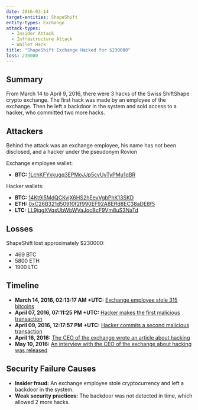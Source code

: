 ```yaml
---
date: 2016-03-14
target-entities: ShapeShift
entity-types: Exchange
attack-types:
  - Insider Attack
  - Infrastructure Attack
  - Wallet Hack
title: "ShapeShift Exchange Hacked for $230000"
loss: 230000
---
```


## Summary

From March 14 to April 9, 2016, there were 3 hacks of the Swiss ShiftShape crypto exchange.
The first hack was made by an employee of the exchange. Then he left a backdoor in the system and sold access to a hacker, who committed two more hacks.

## Attackers

Behind the attack was an exchange employee, his name has not been disclosed, and a hacker under the pseudonym Rovion

Exchange employee wallet:
- **BTC:** [1LchKFYxkugq3EPMoJJp5cvUyTyPMu1qBR](https://www.blockchain.com/en/explorer/addresses/btc/1LchKFYxkugq3EPMoJJp5cvUyTyPMu1qBR)

Hacker wallets:
- **BTC:** [14Kt9i5MdQCKvjX6HS2hEevVgbPhK13SKD](https://www.blockchain.com/explorer/addresses/btc/14Kt9i5MdQCKvjX6HS2hEevVgbPhK13SKD)
- **ETH:** [0xC26B321d50910f2f990EF92A8Effd8EC38aDE8f5](https://etherscan.io/address/0xC26B321d50910f2f990EF92A8Effd8EC38aDE8f5)
- **LTC:** [LL9jqgXVqxUbWbWVaJocBcF9Vm8uS3NaTd](https://blockchair.com/litecoin/address/LL9jqgXVqxUbWbWVaJocBcF9Vm8uS3NaTd)

## Losses

ShapeShift lost approximately $230000:

- 469 BTC
- 5800 ETH
- 1900 LTC

## Timeline

- **March 14, 2016, 02:13:17 AM +UTC:** [Exchange employee stole 315 bitcoins](https://www.blockchain.com/en/explorer/transactions/btc/0d5f8538d43a5e0ccdd2e26536251b7fd253b62ae743faea1db7fdfd44635423)
- **April 07, 2016, 07:11:25 PM +UTC:** [Hacker makes the first malicious transaction](https://etherscan.io/tx/0x47d9a3ba0734ef38d06c8a32cf5bcd94dc4cee2c30f614f55b04630581f68c82)
- **April 09, 2016, 12:17:57 PM +UTC:** [Hacker commits a second malicious transaction](https://etherscan.io/tx/0x775785159bfc0b1ebc193e9171295f534034310ab1a6df8fe4cdc80232f291e7)
- **April 16, 2016:** [The CEO of the exchange wrote an article about hacking](https://news.bitcoin.com/looting-fox-sabotage-shapeshift)
- **May 10, 2016:** [An interview with the CEO of the exchange about hacking was released](https://www.youtube.com/watch?v=G8QNpyqHr04)

## Security Failure Causes

- **Insider fraud:** An exchange employee stole cryptocurrency and left a backdoor in the system.
- **Weak security practices:** The backdoor was not detected in time, which allowed 2 more hacks.
